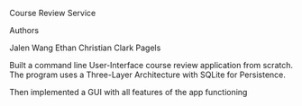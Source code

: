 Course Review Service

Authors

Jalen Wang 
Ethan Christian 
Clark Pagels 

Built a command line User-Interface course review application from scratch. The program uses a Three-Layer Architecture with SQLite for Persistence. 

Then implemented a GUI with all features of the app functioning
